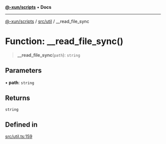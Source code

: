 [**@-xun/scripts**](../../../README.md) • **Docs**

***

[@-xun/scripts](../../../README.md) / [src/util](../README.md) / \_\_read\_file\_sync

# Function: \_\_read\_file\_sync()

> **\_\_read\_file\_sync**(`path`): `string`

## Parameters

• **path**: `string`

## Returns

`string`

## Defined in

[src/util.ts:159](https://github.com/Xunnamius/xscripts/blob/86b76a595de7a0bbf273ef7bb201d4c62f5e3d77/src/util.ts#L159)
